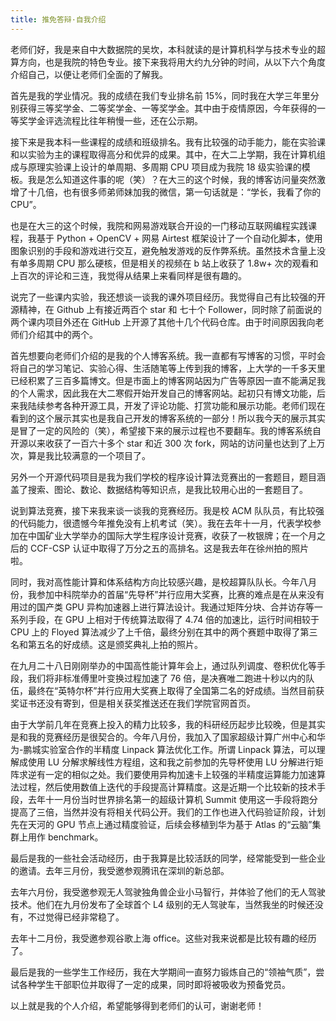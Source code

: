 ```yaml
---
title: 推免答辩·自我介绍
---
```


老师们好，我是来自中大数据院的吴坎，本科就读的是计算机科学与技术专业的超算方向，也是我院的特色专业。接下来我将用大约九分钟的时间，从以下六个角度介绍自己，以便让老师们全面的了解我。

首先是我的学业情况。我的成绩在我们专业排名前 15%，同时我在大学三年里分别获得三等奖学金、二等奖学金、一等奖学金。其中由于疫情原因，今年获得的一等奖学金评选流程比往年稍慢一些，还在公示期。

接下来是我本科一些课程的成绩和班级排名。我有比较强的动手能力，能在实验课和以实验为主的课程取得高分和优异的成果。其中，在大二上学期，我在计算机组成与原理实验课上设计的单周期、多周期 CPU 项目成为我院 18 级实验课的模板。我是怎么知道这件事的呢（笑）？在大三的这个时候，我的博客访问量突然激增了十几倍，也有很多师弟师妹加我的微信，第一句话就是：“学长，我看了你的 CPU”。

也是在大三的这个时候，我院和网易游戏联合开设的一门移动互联网编程实践课程，我基于 Python + OpenCV + 网易 Airtest 框架设计了一个自动化脚本，使用图象识别的手段和游戏进行交互，避免触发游戏的反作弊系统。虽然技术含量上没有单多周期 CPU 那么硬核，但是相关的视频在 b 站上收获了 1.8w+ 次的观看和上百次的评论和三连，我觉得从结果上来看同样是很有趣的。

说完了一些课内实验，我还想谈一谈我的课外项目经历。我觉得自己有比较强的开源精神，在 Github 上有接近两百个 star 和 七十个 Follower，同时除了前面说的两个课内项目外还在 GitHub 上开源了其他十几个代码仓库。由于时间原因我向老师们介绍其中的两个。

首先想要向老师们介绍的是我的个人博客系统。我一直都有写博客的习惯，平时会将自己的学习笔记、实验心得、生活随笔等上传到我的博客，上大学的一千多天里已经积累了三百多篇博文。但是市面上的博客网站因为广告等原因一直不能满足我的个人需求，因此我在大二寒假开始开发自己的博客网站。起初只有博文功能，后来我陆续参考各种开源工具，开发了评论功能、打赏功能和展示功能。老师们现在看到的这个展示其实也是我自己开发的博客系统的一部分！所以我今天的展示其实是冒了一定的风险的（笑），希望接下来的展示过程也不要翻车。我的博客系统自开源以来收获了一百六十多个 star 和近 300 次 fork，网站的访问量也达到了上万次，算是我比较满意的一个项目了。

另外一个开源代码项目是我为我们学校的程序设计算法竞赛出的一套题目，题目涵盖了搜索、图论、数论、数据结构等知识点，是我比较用心出的一套题目了。

说到算法竞赛，接下来我来谈一谈我的竞赛经历。我是校 ACM 队队员，有比较强的代码能力，很遗憾今年推免没有上机考试（笑）。我在去年十一月，代表学校参加在中国矿业大学举办的国际大学生程序设计竞赛，收获了一枚银牌；在一个月之后的 CCF-CSP 认证中取得了万分之五的高排名。这是我去年在徐州拍的照片啦。

同时，我对高性能计算和体系结构方向比较感兴趣，是校超算队队长。今年八月份，我参加中科院举办的首届“先导杯”并行应用大奖赛，比赛的难点是在从来没有用过的国产类 GPU 异构加速器上进行算法设计。我通过矩阵分块、合并访存等一系列手段，在 GPU 上相对于传统算法取得了 4.74 倍的加速比，运行时间相较于 CPU 上的 Floyed 算法减少了上千倍，最终分别在其中的两个赛题中取得了第三名和第五名的好成绩。这是颁奖典礼上拍的照片。

在九月二十八日刚刚举办的中国高性能计算年会上，通过队列调度、卷积优化等手段，我们将非标准傅里叶变换过程加速了 76 倍，是决赛唯二跑进十秒以内的队伍，最终在“英特尔杯”并行应用大奖赛上取得了全国第二名的好成绩。当然目前获奖证书还没有寄到，但是相关获奖推送还在我们学院官网首页。

由于大学前几年在竞赛上投入的精力比较多，我的科研经历起步比较晚，但是其实是和我的竞赛经历是很契合的。今年八月份，我加入了国家超级计算广州中心和华为-鹏城实验室合作的半精度 Linpack 算法优化工作。所谓 Linpack 算法，可以理解成使用 LU 分解求解线性方程组，这和我之前参加的先导杯使用 LU 分解进行矩阵求逆有一定的相似之处。我们要使用异构加速卡上较强的半精度运算能力加速算法过程，然后使用数值上迭代的手段提高计算精度。这是近期一个比较新的技术手段，去年十一月份当时世界排名第一的超级计算机 Summit 使用这一手段将跑分提高了三倍，当然并没有将相关代码公开。我们的工作也进入代码验证阶段，计划先在天河的 GPU 节点上通过精度验证，后续会移植到华为基于 Atlas 的“云脑”集群上用作 benchmark。

最后是我的一些社会活动经历，由于我算是比较活跃的同学，经常能受到一些企业的邀请。去年三月份，我受邀参观腾讯在深圳的新总部。

去年六月份，我受邀参观无人驾驶独角兽企业小马智行，并体验了他们的无人驾驶技术。他们在九月份发布了全球首个 L4 级别的无人驾驶车，当然我坐的时候还没有，不过觉得已经非常稳了。

去年十二月份，我受邀参观谷歌上海 office。这些对我来说都是比较有趣的经历了。

最后是我的一些学生工作经历，我在大学期间一直努力锻炼自己的“领袖气质”，尝试各种学生干部职位并取得了一定的成果，同时即将被吸收为预备党员。

以上就是我的个人介绍，希望能够得到老师们的认可，谢谢老师！
